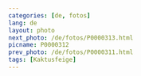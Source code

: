 ```yaml
---
categories: [de, fotos]
lang: de
layout: photo
next_photo: /de/fotos/P0000313.html
picname: P0000312
prev_photo: /de/fotos/P0000311.html
tags: [Kaktusfeige]
---
```

